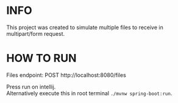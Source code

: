# INFO

This project was created to simulate multiple files to receive in multipart/form request.

# HOW TO RUN

Files endpoint: POST http://localhost:8080/files

Press run on intellij.  
Alternatively execute this in root terminal `./mvnw spring-boot:run`.